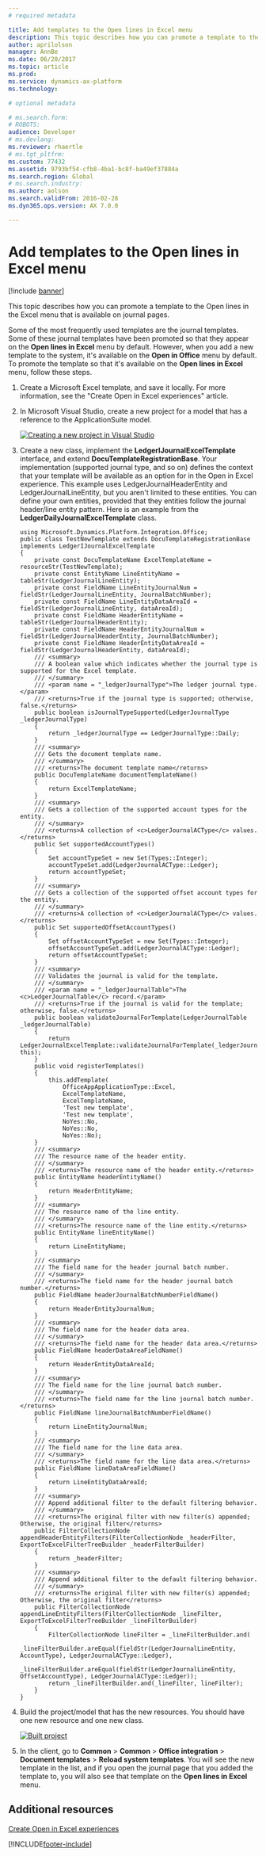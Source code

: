 ```yaml
---
# required metadata

title: Add templates to the Open lines in Excel menu
description: This topic describes how you can promote a template to the Open lines in the Excel menu that is available on journal pages.
author: aprilolson
manager: AnnBe
ms.date: 06/20/2017
ms.topic: article
ms.prod: 
ms.service: dynamics-ax-platform
ms.technology: 

# optional metadata

# ms.search.form: 
# ROBOTS: 
audience: Developer
# ms.devlang: 
ms.reviewer: rhaertle
# ms.tgt_pltfrm: 
ms.custom: 77432
ms.assetid: 9793bf54-cfb8-4ba1-bc8f-ba49ef37884a
ms.search.region: Global
# ms.search.industry: 
ms.author: aolson
ms.search.validFrom: 2016-02-28
ms.dyn365.ops.version: AX 7.0.0

---
```


# Add templates to the Open lines in Excel menu

[!include [banner](../includes/banner.md)]

This topic describes how you can promote a template to the Open lines in the Excel menu that is available on journal pages.

Some of the most frequently used templates are the journal templates. Some of these journal templates have been promoted so that they appear on the **Open lines in Excel** menu by default. However, when you add a new template to the system, it's available on the **Open in Office** menu by default. To promote the template so that it's available on the **Open lines in Excel** menu, follow these steps.

1.  Create a Microsoft Excel template, and save it locally. For more information, see the "Create Open in Excel experiences" article.

2.  In Microsoft Visual Studio, create a new project for a model that has a reference to the ApplicationSuite model. 

       [![Creating a new project in Visual Studio](./media/110-1024x523.png)](./media/110.png)

3.  Create a new class, implement the **LedgerIJournalExcelTemplate** interface, and extend **DocuTemplateRegistrationBase**. Your implementation (supported journal type, and so on) defines the context that your template will be available as an option for in the Open in Excel experience. This example uses LedgerJournalHeaderEntity and LedgerJournalLineEntity, but you aren't limited to these entities. You can define your own entities, provided that they entities follow the journal header/line entity pattern. Here is an example from the **LedgerDailyJournalExcelTemplate** class.

    ```xpp
    using Microsoft.Dynamics.Platform.Integration.Office;  
    public class TestNewTemplate extends DocuTemplateRegistrationBase implements LedgerIJournalExcelTemplate
    {
        private const DocuTemplateName ExcelTemplateName = resourceStr(TestNewTemplate);
        private const EntityName LineEntityName = tableStr(LedgerJournalLineEntity);
        private const FieldName LineEntityJournalNum = fieldStr(LedgerJournalLineEntity, JournalBatchNumber);
        private const FieldName LineEntityDataAreaId = fieldStr(LedgerJournalLineEntity, dataAreaId);
        private const FieldName HeaderEntityName = tableStr(LedgerJournalHeaderEntity);
        private const FieldName HeaderEntityJournalNum = fieldStr(LedgerJournalHeaderEntity, JournalBatchNumber);
        private const FieldName HeaderEntityDataAreaId = fieldStr(LedgerJournalHeaderEntity, dataAreaId);
        /// <summary>
        /// A boolean value which indicates whether the journal type is supported for the Excel template.
        /// </summary>
        /// <param name = "_ledgerJournalType">The ledger journal type.</param>
        /// <returns>True if the journal type is supported; otherwise, false.</returns>
        public boolean isJournalTypeSupported(LedgerJournalType _ledgerJournalType)
        {
            return _ledgerJournalType == LedgerJournalType::Daily;
        }
        /// <summary>
        /// Gets the document template name.
        /// </summary>
        /// <returns>The document template name</returns>
        public DocuTemplateName documentTemplateName()
        {
            return ExcelTemplateName;
        }
        /// <summary>
        /// Gets a collection of the supported account types for the entity.
        /// </summary>
        /// <returns>A collection of <c>LedgerJournalACType</c> values.</returns>
        public Set supportedAccountTypes()
        {
            Set accountTypeSet = new Set(Types::Integer);
            accountTypeSet.add(LedgerJournalACType::Ledger);
            return accountTypeSet;
        }
        /// <summary>
        /// Gets a collection of the supported offset account types for the entity.
        /// </summary>
        /// <returns>A collection of <c>LedgerJournalACType</c> values.</returns>
        public Set supportedOffsetAccountTypes()
        {
            Set offsetAccountTypeSet = new Set(Types::Integer);
            offsetAccountTypeSet.add(LedgerJournalACType::Ledger);
            return offsetAccountTypeSet;
        }
        /// <summary>
        /// Validates the journal is valid for the template.
        /// </summary>
        /// <param name = "_ledgerJournalTable">The <c>LedgerJournalTable</c> record.</param>
        /// <returns>True if the journal is valid for the template; otherwise, false.</returns>
        public boolean validateJournalForTemplate(LedgerJournalTable _ledgerJournalTable)
        {
            return LedgerJournalExcelTemplate::validateJournalForTemplate(_ledgerJournalTable, this);
        }
        public void registerTemplates()
        {
            this.addTemplate(
                OfficeAppApplicationType::Excel,
                ExcelTemplateName,
                ExcelTemplateName,
                'Test new template',
                'Test new template',
                NoYes::No,
                NoYes::No,
                NoYes::No);
        }
        /// <summary>
        /// The resource name of the header entity.
        /// </summary>
        /// <returns>The resource name of the header entity.</returns>
        public EntityName headerEntityName()
        {
            return HeaderEntityName;
        }
        /// <summary>
        /// The resource name of the line entity.
        /// </summary>
        /// <returns>The resource name of the line entity.</returns>
        public EntityName lineEntityName()
        {
            return LineEntityName;
        }
        /// <summary>
        /// The field name for the header journal batch number.
        /// </summary>
        /// <returns>The field name for the header journal batch number.</returns>
        public FieldName headerJournalBatchNumberFieldName()
        {
            return HeaderEntityJournalNum;
        }
        /// <summary>
        /// The field name for the header data area.
        /// </summary>
        /// <returns>The field name for the header data area.</returns>
        public FieldName headerDataAreaFieldName()
        {
            return HeaderEntityDataAreaId;
        }
        /// <summary>
        /// The field name for the line journal batch number.
        /// </summary>
        /// <returns>The field name for the line journal batch number.</returns>
        public FieldName lineJournalBatchNumberFieldName()
        {
            return LineEntityJournalNum;
        }
        /// <summary>
        /// The field name for the line data area.
        /// </summary>
        /// <returns>The field name for the line data area.</returns>
        public FieldName lineDataAreaFieldName()
        {
            return LineEntityDataAreaId;
        }
        /// <summary>
        /// Append additional filter to the default filtering behavior.
        /// </summary>
        /// <returns>The original filter with new filter(s) appended; Otherwise, the original filter</returns>
        public FilterCollectionNode appendHeaderEntityFilters(FilterCollectionNode _headerFilter, ExportToExcelFilterTreeBuilder _headerFilterBuilder)
        {
            return _headerFilter;
        }
        /// <summary>
        /// Append additional filter to the default filtering behavior.
        /// </summary>
        /// <returns>The original filter with new filter(s) appended; Otherwise, the original filter</returns>
        public FilterCollectionNode appendLineEntityFilters(FilterCollectionNode _lineFilter, ExportToExcelFilterTreeBuilder _lineFilterBuilder)
        {
            FilterCollectionNode lineFilter = _lineFilterBuilder.and(
                _lineFilterBuilder.areEqual(fieldStr(LedgerJournalLineEntity, AccountType), LedgerJournalACType::Ledger),
                _lineFilterBuilder.areEqual(fieldStr(LedgerJournalLineEntity, OffsetAccountType), LedgerJournalACType::Ledger));
            return _lineFilterBuilder.and(_lineFilter, lineFilter);
        }
    }
    ```

4.  Build the project/model that has the new resources. You should have one new resource and one new class. 

       [![Built project](./media/22.png)](./media/22.png)

5.  In the client, go to **Common** &gt; **Common** &gt; **Office integration** &gt; **Document templates** &gt; **Reload system templates**. You will see the new template in the list, and if you open the journal page that you added the template to, you will also see that template on the **Open lines in Excel** menu.


Additional resources
--------

[Create Open in Excel experiences](../office-integration/office-integration-edit-excel.md)





[!INCLUDE[footer-include](../../../includes/footer-banner.md)]